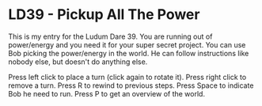 # LD39 - Pickup All The Power
This is my entry for the Ludum Dare 39.
You are running out of power/energy and you need it for your super secret project.
You can use Bob picking the power/energy in the world. He can follow instructions like nobody else, but doesn't do anything else.

Press left click to place a turn (click again to rotate it).
Press right click to remove a turn.
Press R to rewind to previous steps.
Press Space to indicate Bob he need to run.
Press P to get an overview of the world.
